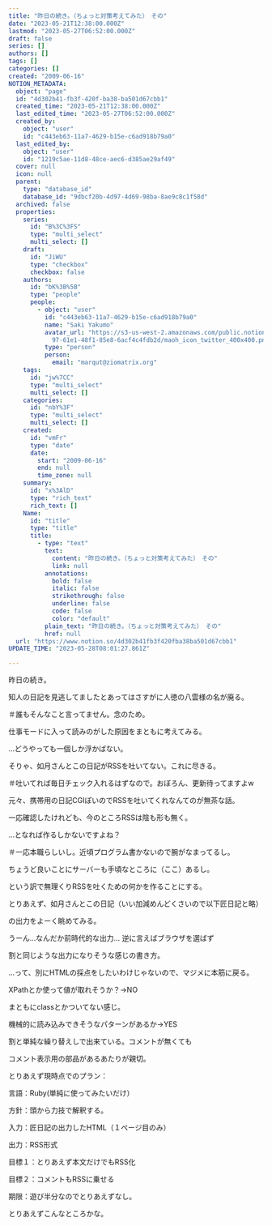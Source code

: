 ```yaml
---
title: "昨日の続き。（ちょっと対策考えてみた）　その"
date: "2023-05-21T12:38:00.000Z"
lastmod: "2023-05-27T06:52:00.000Z"
draft: false
series: []
authors: []
tags: []
categories: []
created: "2009-06-16"
NOTION_METADATA:
  object: "page"
  id: "4d302b41-fb3f-420f-ba38-ba501d67cbb1"
  created_time: "2023-05-21T12:38:00.000Z"
  last_edited_time: "2023-05-27T06:52:00.000Z"
  created_by:
    object: "user"
    id: "c443eb63-11a7-4629-b15e-c6ad918b79a0"
  last_edited_by:
    object: "user"
    id: "1219c5ae-11d8-48ce-aec6-d385ae29af49"
  cover: null
  icon: null
  parent:
    type: "database_id"
    database_id: "9dbcf20b-4d97-4d69-98ba-8ae9c8c1f58d"
  archived: false
  properties:
    series:
      id: "B%3C%3FS"
      type: "multi_select"
      multi_select: []
    draft:
      id: "JiWU"
      type: "checkbox"
      checkbox: false
    authors:
      id: "bK%3B%5B"
      type: "people"
      people:
        - object: "user"
          id: "c443eb63-11a7-4629-b15e-c6ad918b79a0"
          name: "Saki Yakumo"
          avatar_url: "https://s3-us-west-2.amazonaws.com/public.notion-static.com/3ad1c4\
            97-61e1-48f1-85e8-6acf4c4fdb2d/maoh_icon_twitter_400x400.png"
          type: "person"
          person:
            email: "marqut@ziomatrix.org"
    tags:
      id: "jw%7CC"
      type: "multi_select"
      multi_select: []
    categories:
      id: "nbY%3F"
      type: "multi_select"
      multi_select: []
    created:
      id: "vmFr"
      type: "date"
      date:
        start: "2009-06-16"
        end: null
        time_zone: null
    summary:
      id: "x%3AlD"
      type: "rich_text"
      rich_text: []
    Name:
      id: "title"
      type: "title"
      title:
        - type: "text"
          text:
            content: "昨日の続き。（ちょっと対策考えてみた）　その"
            link: null
          annotations:
            bold: false
            italic: false
            strikethrough: false
            underline: false
            code: false
            color: "default"
          plain_text: "昨日の続き。（ちょっと対策考えてみた）　その"
          href: null
  url: "https://www.notion.so/4d302b41fb3f420fba38ba501d67cbb1"
UPDATE_TIME: "2023-05-28T08:01:27.861Z"

---
```

<link rel="stylesheet" href="https://cdn.jsdelivr.net/npm/katex@0.16.2/dist/katex.min.css" integrity="sha384-bYdxxUwYipFNohQlHt0bjN/LCpueqWz13HufFEV1SUatKs1cm4L6fFgCi1jT643X" crossorigin="anonymous">


昨日の続き。


知人の日記を見逃してましたとあってはさすがに人徳の八雲様の名が廃る。


＃誰もそんなこと言ってません。念のため。


仕事モードに入って読みのがした原因をまともに考えてみる。


…どうやっても一個しか浮かばない。


そりゃ、如月さんとこの日記がRSSを吐いてない。これに尽きる。


＃吐いてれば毎日チェック入れるはずなので。おぼろん、更新待ってますよw


元々、携帯用の日記CGIぽいのでRSSを吐いてくれなんてのが無茶な話。


一応確認したけれども、今のところRSSは陰も形も無く。


…となれば作るしかないですよね？


＃一応本職らしいし。近頃プログラム書かないので腕がなまってるし。


ちょうど良いことにサーバーも手頃なところに（ここ）あるし。


という訳で無理くりRSSを吐くための何かを作ることにする。


とりあえず、如月さんとこの日記（いい加減めんどくさいので以下匠日記と略）


の出力をよーく眺めてみる。


うーん…なんだか前時代的な出力… 逆に言えばブラウザを選ばず


割と同じような出力になりそうな感じの書き方。


…って、別にHTMLの採点をしたいわけじゃないので、マジメに本筋に戻る。


XPathとか使って値が取れそうか？→NO


まともにclassとかついてない感じ。


機械的に読み込みできそうなパターンがあるか→YES


割と単純な繰り替えしで出来ている。コメントが無くても


コメント表示用の部品があるあたりが親切。


とりあえず現時点でのプラン：


言語：Ruby(単純に使ってみたいだけ）


方針：頭から力技で解釈する。


入力：匠日記の出力したHTML（１ページ目のみ）


出力：RSS形式


目標１：とりあえず本文だけでもRSS化


目標２：コメントもRSSに乗せる


期限：遊び半分なのでとりあえずなし。


とりあえずこんなところかな。

